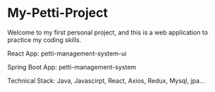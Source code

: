 # My-Petti-Project

Welcome to my first personal project, and this is a web application to practice my coding skills.

React App: petti-management-system-ui

Spring Boot App: petti-management-system

Technical Stack: Java, Javascirpt, React, Axios, Redux, Mysql, jpa...
